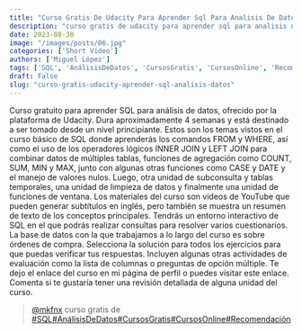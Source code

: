 ```yaml
---
title: "Curso Gratis De Udacity Para Aprender Sql Para Analisis De Datos"
description: "curso gratis de udacity para aprender sql para analisis de"
date: 2023-08-30
image: "/images/posts/06.jpg"
categories: ['Short Video']
authors: ['Miguel López']
tags: ['SQL', 'AnálisisDeDatos', 'CursosGratis', 'CursosOnline', 'Recomendación']
draft: False
slug: "curso-gratis-udacity-aprender-sql-analisis-datos"
---
```


Curso gratuito para aprender SQL para análisis de datos, ofrecido por la plataforma de Udacity. Dura aproximadamente 4 semanas y está destinado a ser tomado desde un nivel principiante. Estos son los temas vistos en el curso básico de SQL donde aprenderás los comandos FROM y WHERE, así como el uso de los operadores lógicos INNER JOIN y LEFT JOIN para combinar datos de múltiples tablas, funciones de agregación como COUNT, SUM, MIN y MAX, junto con algunas otras funciones como CASE y DATE y el manejo de valores nulos. Luego, otra unidad de subconsulta y tablas temporales, una unidad de limpieza de datos y finalmente una unidad de funciones de ventana. Los materiales del curso son videos de YouTube que pueden generar subtítulos en inglés, pero también se muestra un resumen de texto de los conceptos principales. Tendrás un entorno interactivo de SQL en el que podrás realizar consultas para resolver varios cuestionarios. La base de datos con la que trabajamos a lo largo del curso es sobre órdenes de compra. Selecciona la solución para todos los ejercicios para que puedas verificar tus respuestas. Incluyen algunas otras actividades de evaluación como la lista de columnas o preguntas de opción múltiple. Te dejo el enlace del curso en mi página de perfil o puedes visitar este enlace. Comenta si te gustaría tener una revisión detallada de alguna unidad del curso.

<blockquote class="tiktok-embed" cite="{https://www.tiktok.com/@mkfnx/video/7273235324065565958}" data-video-id="7273235324065565958" style="max-width: 605px;min-width: 325px;" > <section> <a target="_blank" title="@mkfnx" href="https://www.tiktok.com/@mkfnx?refer=embed">@mkfnx</a> curso gratis de </section> <a title="SQL" target="_blank" href="https://www.tiktok.com/tag/SQL?refer=embed">#SQL</a><a title="AnálisisDeDatos" target="_blank" href="https://www.tiktok.com/tag/AnálisisDeDatos?refer=embed">#AnálisisDeDatos</a><a title="CursosGratis" target="_blank" href="https://www.tiktok.com/tag/CursosGratis?refer=embed">#CursosGratis</a><a title="CursosOnline" target="_blank" href="https://www.tiktok.com/tag/CursosOnline?refer=embed">#CursosOnline</a><a title="Recomendación" target="_blank" href="https://www.tiktok.com/tag/Recomendación?refer=embed">#Recomendación</a> </blockquote> <script async src="https://www.tiktok.com/embed.js"></script>